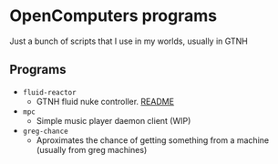# OpenComputers programs
Just a bunch of scripts that I use in my worlds, usually in GTNH

## Programs
- `fluid-reactor`
    - GTNH fluid nuke controller. [README](fluid_reactor/README.md)
- `mpc`
    - Simple music player daemon client (WIP)
- `greg-chance`
    - Aproximates the chance of getting something from a machine (usually from greg machines)

